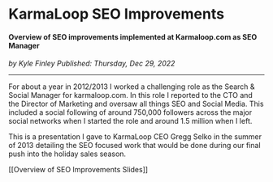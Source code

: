 # KarmaLoop SEO Improvements

#### Overview of SEO improvements implemented at Karmaloop.com as SEO Manager

_<div class="article-meta-data"> by Kyle Finley</span> Published:
<time itemprop="pubdate" datetime="12/29/2022">Thursday, Dec 29, 2022</time></div>_

---

For about a year in 2012/2013 I worked a challenging role as the Search & Social Manager
for karmaloop.com. In this role I reported to the CTO and the Director of Marketing and
oversaw all things SEO and Social Media. This included a social following of around
750,000 followers across the major social networks when I started the role and around 1.5
million when I left.

This is a presentation I gave to KarmaLoop CEO Gregg Selko in the summer of 2013 detailing
the SEO focused work that would be done during our final push into the holiday sales
season.

<g-slides presentation-id="1sKvB1R16q2Tmb2rNCeJ0BOovgAkRvZFAfF2hpyUEQGk">[[Overview of SEO Improvements Slides]]</g-slides>
